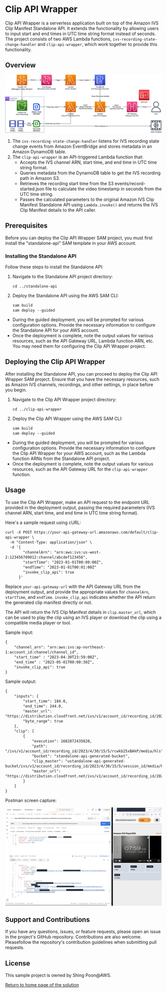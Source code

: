 # Clip API Wrapper

Clip API Wrapper is a serverless application built on top of the Amazon IVS Clip Manifest Standalone API. It extends the functionality by allowing users to input start and end times in UTC time string format instead of seconds. The project consists of two AWS Lambda functions, `ivs-recording-state-change-handler` and `clip-api-wrapper`, which work together to provide this functionality.

## Overview

<img src="IVS-IVS-Clip-API-Wrapper.drawio.png">

1. The `ivs-recording-state-change-handler` listens for IVS recording state change events from Amazon EventBridge and stores metadata in an Amazon DynamoDB table.
2. The `clip-api-wrapper` is an API-triggered Lambda function that:
   - Accepts the IVS channel ARN, start time, and end time in UTC time string format.
   - Queries metadata from the DynamoDB table to get the IVS recording path in Amazon S3.
   - Retrieves the recording start time from the S3 events/record-started.json file to calculate the video timestamp in seconds from the UTC time string.
   - Passes the calculated parameters to the original Amazon IVS Clip Manifest Standalone API using `Lambda.invoke()` and returns the IVS Clip Manifest details to the API caller.




## Prerequisites

Before you can deploy the Clip API Wrapper SAM project, you must first install the "standalone-api" SAM template in your AWS account.

### Installing the Standalone API

Follow these steps to install the Standalone API:

1. Navigate to the Standalone API project directory:
    ``` 
    cd ../standalone-api
    ```

2. Deploy the Standalone API using the AWS SAM CLI:

    ```
    sam build
    sam deploy --guided
    ```

- During the guided deployment, you will be prompted for various configuration options. Provide the necessary information to configure the Standalone API for your AWS account.
- Once the deployment is complete, note the output values for various resources, such as the API Gateway URL, Lambda function ARN, etc. You may need them for configuring the Clip API Wrapper project.

## Deploying the Clip API Wrapper

After installing the Standalone API, you can proceed to deploy the Clip API Wrapper SAM project. Ensure that you have the necessary resources, such as Amazon IVS channels, recordings, and other settings, in place before you begin.

1. Navigate to the Clip API Wrapper project directory:
    ```
    cd ../clip-api-wrapper
    ```
2. Deploy the Clip API Wrapper using the AWS SAM CLI:
    ```
    sam build
    sam deploy --guided
    ```

- During the guided deployment, you will be prompted for various configuration options. Provide the necessary information to configure the Clip API Wrapper for your AWS account, such as the Lambda function ARNs from the Standalone API project.
- Once the deployment is complete, note the output values for various resources, such as the API Gateway URL for the `clip-api-wrapper` function.

## Usage

To use the Clip API Wrapper, make an API request to the endpoint URL provided in the deployment output, passing the required parameters (IVS channel ARN, start time, and end time in UTC time string format).

Here's a sample request using cURL:

```
curl -X POST https://your-api-gateway-url.amazonaws.com/default/clip-api-wrapper \
  -H "Content-Type: application/json" \
  -d '{
        "channelArn": "arn:aws:ivs:us-west-2:123456789012:channel/abcdef123456",
        "startTime": "2023-01-01T00:00:00Z",
        "endTime": "2023-01-01T00:01:00Z"
        "invoke_clip_api": true
      }'
```

Replace `your-api-gateway-url` with the API Gateway URL from the deployment output, and provide the appropriate values for `channelArn`, `startTime`, and `endTime`. `invoke_clip_api` indicates whether the API return the generated clip manifest directly or not. 

The API will return the IVS Clip Manifest details in `clip.master_url`, which can be used to play the clip using an IVS player or download the clip using a compatible media player or tool.

Sample input:
```
{
    "channel_arn": "arn:aws:ivs:ap-northeast-1:account_id:channel/channel_id",
    "start_time" : "2023-04-30T23:59:00Z",
    "end_time" : "2023-05-01T00:00:30Z",
    "invoke_clip_api": true
}
```

Sample output:
```
{
    "inputs": {
        "start_time": 184.0,
        "end_time": 244.0,
        "master_url": "https://distribution.cloudfront.net/ivs/v1/account_id/recording_id/2023/4/30/15/5/session_id/media/hls/master.m3u8",
        "byte_range": true
    },
    "clip": [
        {
            "execution": 1682872435820,
            "path": "/ivs/v1/account_id/recording_id/2023/4/30/15/5/rcwkb25xBAkP/media/hls",
            "bucket": "standalone-api-generated-bucket",
            "clip_master": "ustandalone-api-generated-bucket/ivs/v1/account_id/recording_id/2023/4/30/15/5/session_id/media/hls/1682872435820_clip_master.m3u8",
            "master_url": "https://distribution.cloudfront.net/ivs/v1/account_id/recording_id/2023/4/30/15/5/session_id/media/hls/1682872435820_clip_master.m3u8"
        }
    ]
}
```
Postman screen capture:

<img src="postman-result-screen.jpg">

## Support and Contributions

If you have any questions, issues, or feature requests, please open an issue in the project's GitHub repository. Contributions are also welcome. Pleasefollow the repository's contribution guidelines when submitting pull requests.

## License

This sample project is owned by Shing Poon@AWS.

[Return to home page of the solution](../README.md)